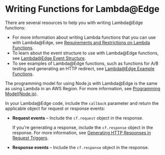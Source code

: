 # Writing Functions for Lambda@Edge<a name="lambda-edge-authoring-functions"></a>

There are several resources to help you with writing Lambda@Edge functions:
+ For more information about writing Lambda functions that you can use with Lambda@Edge, see [Requirements and Restrictions on Lambda Functions](lambda-requirements-limits.md)\. 
+ To learn about the event structure to use with Lambda@Edge functions, see [Lambda@Edge Event Structure](lambda-event-structure.md)\.
+ To see examples of Lambda@Edge functions, such as functions for A/B testing and generating an HTTP redirect, see [Lambda@Edge Example Functions](lambda-examples.md)\.

The programming model for using Node\.js with Lambda@Edge is the same as using Lambda in an AWS Region\. For more information, see [Programming Model\(Node\.js\)](https://docs.aws.amazon.com/lambda/latest/dg/programming-model.html)\.

In your Lambda@Edge code, include the `callback` parameter and return the applicable object for request or response events:
+ **Request events** – Include the `cf.request` object in the response\.

  If you're generating a response, include the `cf.response` object in the response\. For more information, see [Generating HTTP Responses in Request Triggers](lambda-generating-http-responses-in-requests.md)\.  
+ **Response events** – Include the `cf.response` object in the response\.